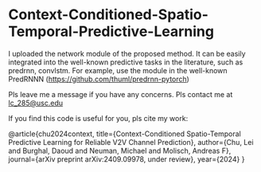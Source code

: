# Context-Conditioned-Spatio-Temporal-Predictive-Learning


I uploaded the network module of the proposed method. It can be easily integrated into the well-known predictive tasks in the literature, such as predrnn, convlstm. For example, use the module in the well-known PredRNNN (https://github.com/thuml/predrnn-pytorch)

Pls leave me a message if you have any concerns. Pls contact me at lc_285@usc.edu 

If you find this code is useful for you, pls cite my work:


@article{chu2024context,
  title={Context-Conditioned Spatio-Temporal Predictive Learning for Reliable V2V Channel Prediction},
  author={Chu, Lei and Burghal, Daoud and Neuman, Michael and Molisch, Andreas F},
  journal={arXiv preprint arXiv:2409.09978, under review},
  year={2024}
}



